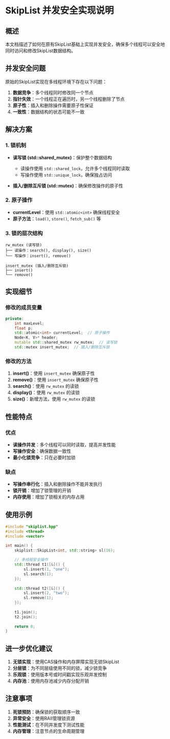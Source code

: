 # SkipList 并发安全实现说明

## 概述

本文档描述了如何在原有SkipList基础上实现并发安全，确保多个线程可以安全地同时访问和修改SkipList数据结构。

## 并发安全问题

原始的SkipList实现在多线程环境下存在以下问题：

1. **数据竞争**：多个线程同时修改同一个节点
2. **指针失效**：一个线程正在遍历时，另一个线程删除了节点
3. **原子性**：插入和删除操作需要原子性保证
4. **一致性**：数据结构的状态可能不一致

## 解决方案

### 1. 锁机制

- **读写锁 (std::shared_mutex)**：保护整个数据结构
  - 读操作使用 `std::shared_lock`，允许多个线程同时读取
  - 写操作使用 `std::unique_lock`，确保独占访问
  
- **插入/删除互斥锁 (std::mutex)**：确保修改操作的原子性

### 2. 原子操作

- **currentLevel**：使用 `std::atomic<int>` 确保线程安全
- **原子方法**：`load()`, `store()`, `fetch_sub()` 等

### 3. 锁的层次结构

```
rw_mutex (读写锁)
├── 读操作：search(), display(), size()
└── 写操作：insert(), remove()

insert_mutex (插入/删除互斥锁)
├── insert()
└── remove()
```

## 实现细节

### 修改的成员变量

```cpp
private:
    int maxLevel;
    float p;
    std::atomic<int> currentLevel;  // 原子操作
    Node<K, V>* header;
    mutable std::shared_mutex rw_mutex;  // 读写锁
    std::mutex insert_mutex;  // 插入/删除互斥锁
```

### 修改的方法

1. **insert()**：使用 `insert_mutex` 确保原子性
2. **remove()**：使用 `insert_mutex` 确保原子性  
3. **search()**：使用 `rw_mutex` 的读锁
4. **display()**：使用 `rw_mutex` 的读锁
5. **size()**：新增方法，使用 `rw_mutex` 的读锁

## 性能特点

### 优点

- **读操作并发**：多个线程可以同时读取，提高并发性能
- **写操作安全**：确保数据一致性
- **最小化锁竞争**：只在必要时加锁

### 缺点

- **写操作串行化**：插入和删除操作不能并发执行
- **锁开销**：增加了锁管理的开销
- **内存使用**：增加了锁相关的内存占用

## 使用示例

```cpp
#include "skiplist.hpp"
#include <thread>
#include <vector>

int main() {
    skiplist::SkipList<int, std::string> sl(16);
    
    // 多线程安全操作
    std::thread t1([&]() {
        sl.insert(1, "one");
        sl.search(1);
    });
    
    std::thread t2([&]() {
        sl.insert(2, "two");
        sl.remove(1);
    });
    
    t1.join();
    t2.join();
    
    return 0;
}
```

## 进一步优化建议

1. **无锁实现**：使用CAS操作和内存屏障实现无锁SkipList
2. **分层锁**：为不同层级使用不同的锁，减少锁竞争
3. **乐观锁**：使用版本号或时间戳实现乐观并发控制
4. **内存池**：使用内存池减少内存分配开销

## 注意事项

1. **死锁预防**：确保锁的获取顺序一致
2. **异常安全**：使用RAII管理锁资源
3. **性能测试**：在不同并发度下测试性能
4. **内存管理**：注意节点的生命周期管理
